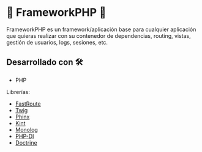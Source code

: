 # 🔨 FrameworkPHP 🔨

FrameworkPHP es un framework/aplicación base para cualquier aplicación que quieras realizar con su contenedor de dependencias, routing, vistas, gestión de usuarios, logs, sesiones, etc.

## Desarrollado con 🛠️

* PHP

Librerías:

* [FastRoute](https://github.com/nikic/FastRoute)
* [Twig](https://github.com/twigphp/Twig)
* [Phinx](https://github.com/cakephp/phinx)
* [Kint](https://github.com/cakephp/phinx)
* [Monolog](https://github.com/Seldaek/monolog)
* [PHP-DI](https://github.com/PHP-DI/PHP-DI)
* [Doctrine](https://github.com/doctrine)

